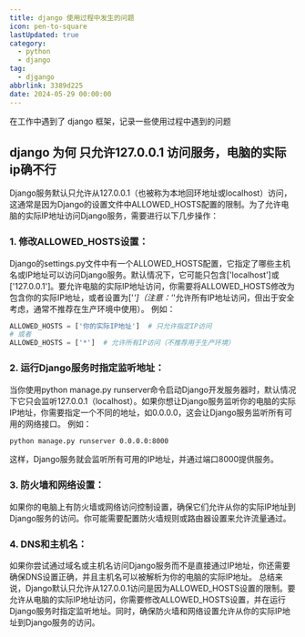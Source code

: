 ```yaml
---
title: django 使用过程中发生的问题
icon: pen-to-square
lastUpdated: true
category:
  - python
  - django
tag:
  - djgango
abbrlink: 3389d225
date: 2024-05-29 00:00:00
---
```


在工作中遇到了 django  框架，记录一些使用过程中遇到的问题

<!-- more -->

## django  为何 只允许127.0.0.1 访问服务，电脑的实际ip确不行

Django服务默认只允许从127.0.0.1（也被称为本地回环地址或localhost）访问，这通常是因为Django的设置文件中ALLOWED_HOSTS配置的限制。为了允许电脑的实际IP地址访问Django服务，需要进行以下几步操作：

### 1. 修改ALLOWED_HOSTS设置：
Django的settings.py文件中有一个ALLOWED_HOSTS配置，它指定了哪些主机名或IP地址可以访问Django服务。默认情况下，它可能只包含['localhost']或['127.0.0.1']。要允许电脑的实际IP地址访问，你需要将ALLOWED_HOSTS修改为包含你的实际IP地址，或者设置为['*']（注意：'*'允许所有IP地址访问，但出于安全考虑，通常不推荐在生产环境中使用）。
例如：

```python
ALLOWED_HOSTS = ['你的实际IP地址']  # 只允许指定IP访问  
# 或者  
ALLOWED_HOSTS = ['*']  # 允许所有IP访问（不推荐用于生产环境）
```
### 2. 运行Django服务时指定监听地址：
当你使用python manage.py runserver命令启动Django开发服务器时，默认情况下它只会监听127.0.0.1（localhost）。如果你想让Django服务监听你的电脑的实际IP地址，你需要指定一个不同的地址，如0.0.0.0，这会让Django服务监听所有可用的网络接口。
例如：

```bash
python manage.py runserver 0.0.0.0:8000
````
这样，Django服务就会监听所有可用的IP地址，并通过端口8000提供服务。
### 3. 防火墙和网络设置：
如果你的电脑上有防火墙或网络访问控制设置，确保它们允许从你的实际IP地址到Django服务的访问。你可能需要配置防火墙规则或路由器设置来允许流量通过。
### 4. DNS和主机名：
如果你尝试通过域名或主机名访问Django服务而不是直接通过IP地址，你还需要确保DNS设置正确，并且主机名可以被解析为你的电脑的实际IP地址。
总结来说，Django默认只允许从127.0.0.1访问是因为ALLOWED_HOSTS设置的限制。要允许从电脑的实际IP地址访问，你需要修改ALLOWED_HOSTS设置，并在运行Django服务时指定监听地址。同时，确保防火墙和网络设置允许从你的实际IP地址到Django服务的访问。





